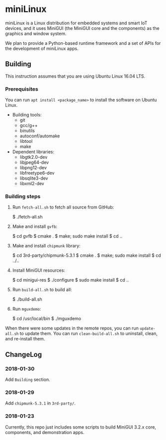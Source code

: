 # miniLinux

miniLinux is a Linux distribution for embedded systems and smart IoT devices, 
and it uses MiniGUI (the MiniGUI core and the components) as the graphics and
window system.

We plan to provide a Python-based runtime framework and a set of APIs 
for the development of miniLinux apps.

## Building

This instruction assumes that you are using Ubuntu Linux 16.04 LTS.

### Prerequisites

You can run `apt install <package_name>` to install the software on Ubuntu Linux.

  * Building tools:
    * git
    * gcc/g++
    * binutils
    * autoconf/automake
    * libtool
    * make
 * Dependent libraries:
    * libgtk2.0-dev
    * libjpeg64-dev
    * libpng12-dev
    * libfreetype6-dev
    * libsqlite3-dev
    * libxml2-dev

### Building steps

1. Run `fetch-all.sh` to fetch all source from GitHub:

    $ ./fetch-all.sh

2. Make and install `gvfb`:

    $ cd gvfb
    $ cmake .
    $ make; sudo make install
    $ cd ..

3. Make and install `chipmunk` library:

    $ cd 3rd-party/chipmunk-5.3.1
    $ cmake .
    $ make; sudo make install
    $ cd ../..

4. Install MiniGUI resources:

    $ cd minigui-res
    $ ./configure
    $ sudo make install
    $ cd ..

5. Run `build-all.sh` to build all:

    $ ./build-all.sh

6. Run `mguxdemo`:

    $ cd /usr/local/bin
    $ ./mguxdemo

When there were some updates in the remote repos, you can run `update-all.sh` to
update them. You can run `clean-build-all.sh` to uninstall, clean, 
and re-install them.

## ChangeLog

### 2018-01-30

Add `Building` section.

### 2018-01-29

Add `chipmunk-5.3.1` in `3rd-party/`.

### 2018-01-23

Currently, this repo just includes some scripts to build MiniGUI 3.2.x
core, components, and demonstration apps.
